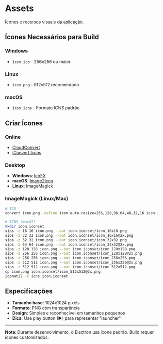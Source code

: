 # Assets

Ícones e recursos visuais da aplicação.

## Ícones Necessários para Build

### Windows
- `icon.ico` - 256x256 ou maior

### Linux
- `icon.png` - 512x512 recomendado

### macOS
- `icon.icns` - Formato ICNS padrão

## Criar Ícones

### Online
- [CloudConvert](https://cloudconvert.com/)
- [iConvert Icons](https://iconverticons.com/)

### Desktop
- **Windows**: [IcoFX](https://icofx.ro/)
- **macOS**: [Image2Icon](https://img2icnsapp.com/)
- **Linux**: ImageMagick

### ImageMagick (Linux/Mac)

```bash
# ICO
convert icon.png -define icon:auto-resize=256,128,96,64,48,32,16 icon.ico

# ICNS (macOS)
mkdir icon.iconset
sips -z 16 16 icon.png --out icon.iconset/icon_16x16.png
sips -z 32 32 icon.png --out icon.iconset/icon_16x16@2x.png
sips -z 32 32 icon.png --out icon.iconset/icon_32x32.png
sips -z 64 64 icon.png --out icon.iconset/icon_32x32@2x.png
sips -z 128 128 icon.png --out icon.iconset/icon_128x128.png
sips -z 256 256 icon.png --out icon.iconset/icon_128x128@2x.png
sips -z 256 256 icon.png --out icon.iconset/icon_256x256.png
sips -z 512 512 icon.png --out icon.iconset/icon_256x256@2x.png
sips -z 512 512 icon.png --out icon.iconset/icon_512x512.png
cp icon.png icon.iconset/icon_512x512@2x.png
iconutil -c icns icon.iconset
```

## Especificações

- **Tamanho base**: 1024x1024 pixels
- **Formato**: PNG com transparência
- **Design**: Simples e reconhecível em tamanhos pequenos
- **Dica**: Use play button (▶) para representar "launcher"

---

**Nota**: Durante desenvolvimento, o Electron usa ícone padrão. Build requer ícones customizados.
